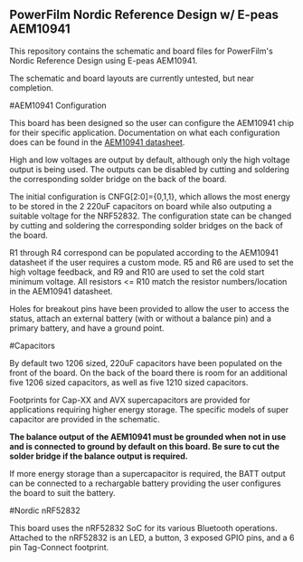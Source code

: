 ## PowerFilm Nordic Reference Design w/ E-peas AEM10941

This repository contains the schematic and board files for PowerFilm's Nordic Reference Design using E-peas AEM10941.

The schematic and board layouts are currently untested, but near completion.

#AEM10941 Configuration

This board has been designed so the user can configure the AEM10941 chip for their specific application. Documentation on what each configuration does can be found in the [AEM10941 datasheet](https://e-peas.com/wp-content/uploads/2020/04/DS_AEM10941.pdf).  

High and low voltages are output by default, although only the high voltage output is being used. The outputs can be disabled by cutting and soldering the corresponding solder bridge on the back of the board.

The initial configuration is CNFG[2:0]={0,1,1}, which allows the most energy to be stored in the 2 220uF capacitors on board while also outputing a suitable voltage for the NRF52832. The configuration state can be changed by cutting and soldering the corresponding solder bridges on the back of the board.

R1 through R4 correspond can be populated according to the AEM10941 datasheet if the user requires a custom mode. R5 and R6 are used to set the high voltage feedback, and R9 and R10 are used to set the cold start minimum voltage. All resistors <= R10 match the resistor numbers/location in the AEM10941 datasheet.

Holes for breakout pins have been provided to allow the user to access the status, attach an external battery (with or without a balance pin) and a primary battery, and have a ground point.

#Capacitors

By default two 1206 sized, 220uF capacitors have been populated on the front of the board. On the back of the board there is room for an additional five 1206 sized capacitors, as well as five 1210 sized capacitors. 

Footprints for Cap-XX and AVX supercapacitors are provided for applications requiring higher energy storage. The specific models of super capacitor are provided in the schematic.

**The balance output of the AEM10941 must be grounded when not in use and is connected to ground by default on this board. Be sure to cut the solder bridge if the balance output is required.**

If more energy storage than a supercapacitor is required, the BATT output can be connected to a rechargable battery providing the user configures the board to suit the battery.

#Nordic nRF52832

This board uses the nRF52832 SoC for its various Bluetooth operations. Attached to the nRF52832 is an LED, a button, 3 exposed GPIO pins, and a 6 pin Tag-Connect footprint. 
